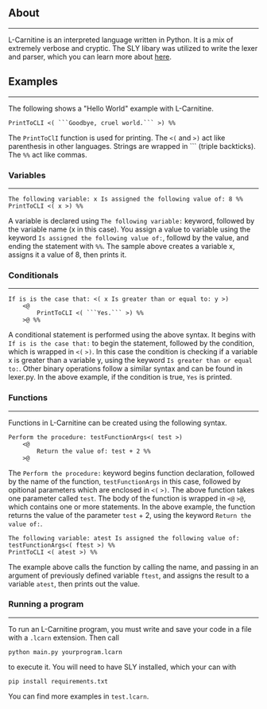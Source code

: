 ## About

---

L-Carnitine is an interpreted language written in Python. It is a mix of extremely verbose and cryptic. The SLY libary was utilized to write the lexer and parser, which you can learn more about [here](https://sly.readthedocs.io/en/latest/sly.html).

## Examples

---

The following shows a "Hello World" example with L-Carnitine.

````
PrintToCLI <( ```Goodbye, cruel world.``` >) %%
````

The `PrintToClI` function is used for printing. The `<(` and `>)` act like parenthesis in other languages. Strings are wrapped in \`\`\` (triple backticks). The `%%` act like commas.

### Variables

---

```
The following variable: x Is assigned the following value of: 8 %%
PrintToCLI <( x >) %%
```

A variable is declared using `The following variable:` keyword, followed by the variable name (x in this case). You assign a value to variable using the keyword `Is assigned the following value of:`, followd by the value, and ending the statement with `%%`. The sample above creates a variable x, assigns it a value of 8, then prints it.

### Conditionals

---

````
If is is the case that: <( x Is greater than or equal to: y >)
    <@
        PrintToCLI <( ```Yes.``` >) %%
    >@ %%
````

A conditional statement is performed using the above syntax. It begins with `If is is the case that:` to begin the statement, followed by the condition, which is wrapped in `<(` `>)`. In this case the condition is checking if a variable x is greater than a variable y, using the keyword `Is greater than or equal to:`. Other binary operations follow a similar syntax and can be found in lexer.py. In the above example, if the condition is true, `Yes` is printed.

### Functions

---

Functions in L-Carnitine can be created using the following syntax.

```
Perform the procedure: testFunctionArgs<( test >)
    <@
        Return the value of: test + 2 %%
    >@
```

The `Perform the procedure:` keyword begins function declaration, followed by the name of the function, `testFunctionArgs` in this case, followed by opitional parameters which are enclosed in `<(` `>)`. The above function takes one parameter called `test`. The body of the function is wrapped in `<@` `>@`, which contains one or more statements. In the above example, the function returns the value of the parameter `test` + 2, using the keyword `Return the value of:`.

```
The following variable: atest Is assigned the following value of: testFunctionArgs<( ftest >) %%
PrintToCLI <( atest >) %%
```

The example above calls the function by calling the name, and passing in an argument of previously defined variable `ftest`, and assigns the result to a variable `atest`, then prints out the value.

### Running a program

---

To run an L-Carnitine program, you must write and save your code in a file with a `.lcarn` extension. Then call

```
python main.py yourprogram.lcarn
```

to execute it. You will need to have SLY installed, which your can with

```
pip install requirements.txt
```

You can find more examples in `test.lcarn`.
